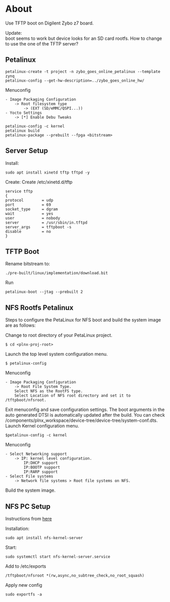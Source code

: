 # About

Use TFTP boot on Digilent Zybo z7 board.

Update:<br>
boot seems to work but device looks for an SD card rootfs.
How to change to use the one of the TFTP server?

## Petalinux

```
petalinux-create -t project -n zybo_goes_online_petalinux --template zynq
petalinux-config --get-hw-description=../zybo_goes_online_hw/
```

Menuconfig
```
- Image Packaging Configuration
    -> Root filesystem type
        -> (EXT (SD/eMMC/QSPI...))
- Yocto Settings
    -> [*] Enable Debu Tweaks
```

```
petalinux-config -c kernel
petalinux build
petalinux-package --prebuilt --fpga <bitstream>
```

## Server Setup

Install:
```
sudo apt install xinetd tftp tftpd -y
```

Create:
Create /etc/xinetd.d/tftp
```
service tftp
{
protocol        = udp
port            = 69
socket_type     = dgram
wait            = yes
user            = nobody
server          = /usr/sbin/in.tftpd
server_args     = tftpboot -s
disable         = no
}
```

## TFTP Boot

Rename bitstream to:
```
./pre-built/linux/implementation/download.bit
```

Run
```
petalinux-boot --jtag --prebuilt 2
```

## NFS Rootfs Petalinux

Steps to configure the PetaLinux for NFS boot and build the system image are as follows:

Change to root directory of your PetaLinux project.

```
$ cd <plnx-proj-root>
```

Launch the top level system configuration menu.

```
$ petalinux-config
```

Menuconfig
```
- Image Packaging Configuration
    -> Root File System Type.
    Select NFS as the RootFS type.
    Select Location of NFS root directory and set it to /tftpboot/nfsroot.
```

Exit menuconfig and save configuration settings. The boot arguments in the auto generated DTSI is automatically updated after the build. You can check <plnx-proj-root>/components/plnx_workspace/device-tree/device-tree/system-conf.dts.
Launch Kernel configuration menu.

```
$petalinux-config -c kernel
```

Menuconfig
```
- Select Networking support
    -> IP: kernel level configuration.
        IP:DHCP support
        IP:BOOTP support
        IP:RARP support
- Select File systems
    -> Network file systems > Root file systems on NFS.
```

Build the system image.


## NFS PC Setup

Instructions from [here](https://ubuntu.com/server/docs/service-nfs)

Installation:
```
sudo apt install nfs-kernel-server
```

Start:
```
sudo systemctl start nfs-kernel-server.service
```

Add to /etc/exports
```
/tftpboot/nfsroot *(rw,async,no_subtree_check,no_root_squash)
```

Apply new config
```
sudo exportfs -a
```